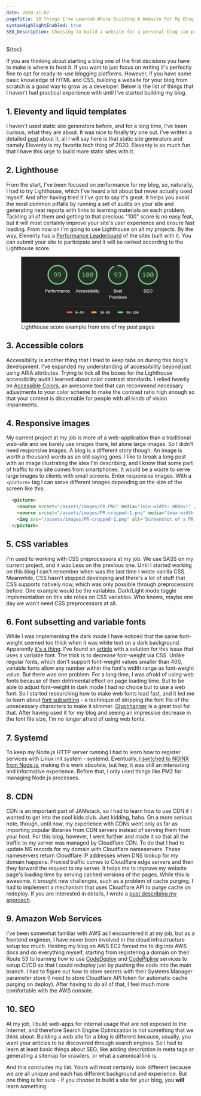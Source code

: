 ```yaml
---
date: 2020-11-07
pageTitle: 10 Things I've Learned While Building A Website For My Blog 📚
syntaxHighlightEnabled: true
SEO_Description: Choosing to build a website for a personal blog can prove to be beneficial because it's a great learning opportunity. Here's a list of 10 things, that I've learned building a web-site for the static blog. 
---
```


<style>
ol {
  list-style: none;
}
</style>

${toc}

If you are thinking about starting a blog one of the first decisions you have to make is where to host it. If you want to just focus on writing it's perfectly fine to opt for ready-to-use blogging platforms. However, if you have some basic knowledge of HTML and CSS, building a website for your blog from scratch is a good way to grow as a developer. Below is the list of things that I haven't had practical experience with until I've started building my blog.

## 1. Eleventy and liquid templates

I haven't used static site generators before, and for a long time, I've been curious, what they are about. It was nice to finally try one out. I've written a detailed [post](/posts/eleventy-staticman/) about it, all I will say here is that static site generators and namely Eleventy is my favorite tech thing of 2020. Eleventy is so much fun that I have this urge to build more static sites with it.

## 2. Lighthouse

From the start, I've been focused on performance for my blog, so, naturally, I had to try Lighthouse, which I've heard a lot about but never actually used myself. And after having tried it I've got to say it's great.
It helps you avoid the most common pitfalls by running a set of audits on your site and generating neat reports with links to learning materials on each problem. Tackling all of them and getting to that precious "100" score is no easy feat, but it will most certainly improve your site's user experience and ensure fast loading. From now on I'm going to use Lighthouse on all my projects. By the way, Eleventy has a [Performance Leaderboard](https://www.11ty.dev/speedlify/) of the sites built with it. You can submit your site to participate and it will be ranked according to the Lighthouse score.

<figure>
    <img src="/assets/images/lighthouse.PNG" alt="Four numbers in green circles in a row. Each stands for Performance, Accessibility, Best Practices and SEO Lighthouse score" />
    <span class="image-caption">Lighthouse score example from one of my post pages</span>
</figure>

## 3. Accessible colors

Accessibility is another thing that I tried to keep tabs on during this blog's development. I've expanded my understanding of accessibility beyond just using ARIA attributes. Trying to tick all the boxes for the Lighthouse accessibility audit I learned about color contrast standards. I relied heavily on [Accessible Colors](https://accessible-colors.com/), an awesome tool that can recommend necessary adjustments to your color scheme to make the contrast ratio high enough so that your content is discernable for people with all kinds of vision impairments.

## 4. Responsive images
My current project at my job is more of a web-application than a traditional web-site and we barely use images there, let alone large images. So I didn't need responsive images. A blog is a different story though.
An image is worth a thousand words as an old saying goes. I like to break a long post with an image illustrating the idea I'm describing, and I know that some part of traffic to my site comes from smartphones. It would be a waste to serve large images to clients with small screens. Enter responsive images. With a `<picture>` tag I can serve different images depending on the size of the screen like this:

``` html
  <picture>
    <source srcset="/assets/images/PR.PNG" media="(min-width: 800px)" />
    <source srcset="/assets/images/PR-cropped-1.png" media="(max-width: 800px)" />
    <img src="/assets/images/PR-cropped-1.png" alt="Screenshot of a PR with comment data made by Staticman" /> 
  </picture>

```

## 5. CSS variables

I'm used to working with CSS preprocessors at my job. We use SASS on my current project, and it was Less on the previous one. Until I started working on this blog I can't remember when was the last time I wrote vanilla CSS. Meanwhile, CSS hasn't stopped developing and there's a lot of stuff that CSS supports natively now, which was only possible through preprocessors before. One example would be the variables. Dark/Light mode toggle implementation on this site relies on CSS variables. Who knows, maybe one day we won't need CSS preprocessors at all.

## 6. Font subsetting and variable fonts

While I was implementing the dark mode I have noticed that the same font-weight seemed too thick when it was white text on a dark background. Apparently [it's a thing](https://css-tricks.com/dark-mode-and-variable-fonts/#comment-1757496). I've found an [article](https://css-tricks.com/dark-mode-and-variable-fonts/) with a solution for this issue that uses a variable font. The trick is to decrease font-weight via CSS. Unlike regular fonts, which don't support font-weight values smaller than 400, variable fonts allow any number within the font's width range as font-weight value. But there was one problem. For a long time, I was afraid of using web fonts because of their detrimental effect on page loading time. But to be able to adjust font-weight in dark mode I had no choice but to use a web font. So I started researching how to make web fonts load fast, and it led me to learn about [font subsetting](https://www.afasterweb.com/2018/03/09/subsetting-fonts-with-glyphhanger/) – a technique of stripping the font file of the unnecessary characters to make it slimmer. [Glyphhanger](https://github.com/filamentgroup/glyphhanger) is a great tool for that. After having used it for my blog and seeing an impressive decrease in the font file size, I'm no longer afraid of using web fonts.

## 7. Systemd

To keep my Node.js HTTP server running I had to learn how to register services with Linux init system - systemd. Eventually, [I switched to NGINX from Node.js](/posts/server/), making this work obsolete, but hey, it was still an interesting and informative experience. Before that, I only used things like PM2 for managing Node.js processes.

## 8. CDN

CDN is an important part of JAMstack, so I had to learn how to use CDN if I wanted to get into the cool kids club. Just kidding, haha. On a more serious note, though, until now, my experience with CDNs went only as far as importing popular libraries from CDN servers instead of serving them from your host. For this blog, however, I went further and made it so that all the traffic to my server was managed by Cloudflare CDN. To do that I had to update NS records for my domain with Cloudflare nameservers. These nameservers return Cloudflare IP addresses when DNS lookup for my domain happens. Proxied traffic comes to Cloudflare edge servers and then they forward the request to my server. It helps me to improve my website page's loading time by serving cached versions of the pages. While this is awesome, it brought new challenges, such as a problem of cache purging. I had to implement a mechanism that uses Cloudflare API to purge cache on redeploy. If you are interested in details, I wrote a [post describing my approach](/posts/cdn/).

## 9. Amazon Web Services

I've been somewhat familiar with AWS as I encountered it at my job, but as a frontend engineer, I have never been involved in the cloud infrastructure setup too much. Hosting my blog on AWS EC2 forced me to dig into AWS docs and do everything myself, starting from registering a domain on their Route 53 to learning how to use [CodeDeploy](https://aws.amazon.com/ru/codedeploy/) and [CodePipline](https://aws.amazon.com/ru/codepipeline/) services to setup CI/CD so that I could redeploy just by pushing the code into the main branch. I had to figure out how to store secrets with their Systems Manager parameter store (I need to store Cloudflare API token for automatic cache purging on deploy). After having to do all of that, I feel much more comfortable with the AWS console.

## 10. SEO

At my job, I build web-apps for internal usage that are not exposed to the Internet, and therefore Search Engine Optimization is not something that we think about. Building a web site for a blog is different because, usually, you want your articles to be discovered through search engines. So I had to learn at least basic things about SEO, like adding description in meta tags or generating a sitemap for crawlers, or what a canonical link is.

And this concludes my list. Yours will most certainly look different because we are all unique and each has different background and experience. But one thing is for sure - if you choose to build a site for your blog, you **will** learn something.